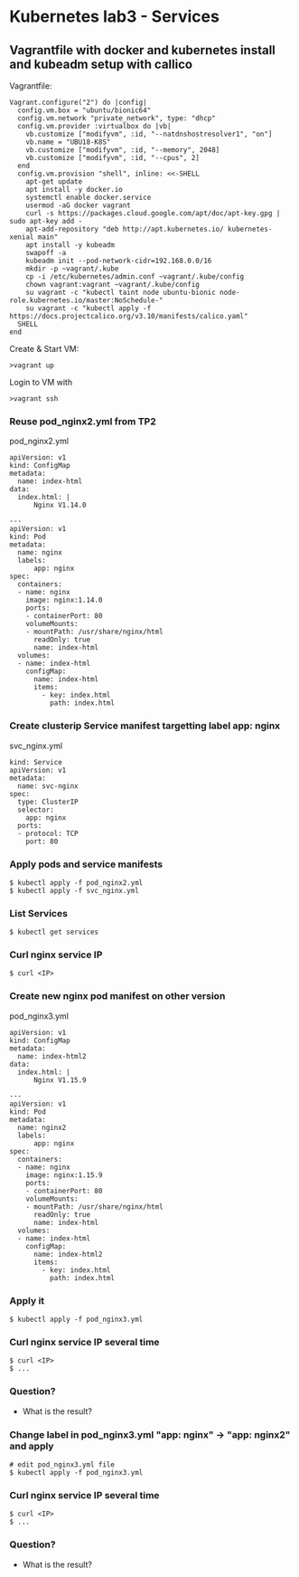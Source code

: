 # Kubernetes lab3 - Services

## Vagrantfile with docker and kubernetes install and kubeadm setup with callico
Vagrantfile:
```
Vagrant.configure("2") do |config|
  config.vm.box = "ubuntu/bionic64"
  config.vm.network "private_network", type: "dhcp"
  config.vm.provider :virtualbox do |vb|
    vb.customize ["modifyvm", :id, "--natdnshostresolver1", "on"]
    vb.name = "UBU18-K8S"
    vb.customize ["modifyvm", :id, "--memory", 2048]
    vb.customize ["modifyvm", :id, "--cpus", 2]
  end
  config.vm.provision "shell", inline: <<-SHELL
    apt-get update
    apt install -y docker.io
    systemctl enable docker.service
    usermod -aG docker vagrant
    curl -s https://packages.cloud.google.com/apt/doc/apt-key.gpg | sudo apt-key add -
    apt-add-repository "deb http://apt.kubernetes.io/ kubernetes-xenial main"
    apt install -y kubeadm 
    swapoff -a
    kubeadm init --pod-network-cidr=192.168.0.0/16
    mkdir -p ~vagrant/.kube
    cp -i /etc/kubernetes/admin.conf ~vagrant/.kube/config
    chown vagrant:vagrant ~vagrant/.kube/config
    su vagrant -c "kubectl taint node ubuntu-bionic node-role.kubernetes.io/master:NoSchedule-"
    su vagrant -c "kubectl apply -f https://docs.projectcalico.org/v3.10/manifests/calico.yaml"
  SHELL
end
```

Create & Start VM:
```
>vagrant up
```

Login to VM with
```
>vagrant ssh
```

### Reuse pod_nginx2.yml from TP2
pod_nginx2.yml
```
apiVersion: v1
kind: ConfigMap
metadata:
  name: index-html
data:
  index.html: |
      Nginx V1.14.0

---
apiVersion: v1
kind: Pod
metadata:
  name: nginx
  labels:
      app: nginx
spec:
  containers:
  - name: nginx
    image: nginx:1.14.0
    ports:
    - containerPort: 80
    volumeMounts:
    - mountPath: /usr/share/nginx/html
      readOnly: true
      name: index-html
  volumes:
  - name: index-html
    configMap:
      name: index-html
      items:
        - key: index.html
          path: index.html
```

### Create clusterip Service manifest targetting label app: nginx
svc_nginx.yml
```
kind: Service
apiVersion: v1
metadata:
  name: svc-nginx
spec:
  type: ClusterIP
  selector:
    app: nginx
  ports:
  - protocol: TCP
    port: 80
```

### Apply pods and service manifests
```
$ kubectl apply -f pod_nginx2.yml
$ kubectl apply -f svc_nginx.yml
```

### List Services
```
$ kubectl get services
```

### Curl nginx service IP
```
$ curl <IP>
```

### Create new nginx pod manifest on other version
pod_nginx3.yml
```
apiVersion: v1
kind: ConfigMap
metadata:
  name: index-html2
data:
  index.html: |
      Nginx V1.15.9

---
apiVersion: v1
kind: Pod
metadata:
  name: nginx2
  labels:
      app: nginx
spec:
  containers:
  - name: nginx
    image: nginx:1.15.9
    ports:
    - containerPort: 80
    volumeMounts:
    - mountPath: /usr/share/nginx/html
      readOnly: true
      name: index-html
  volumes:
  - name: index-html
    configMap:
      name: index-html2
      items:
        - key: index.html
          path: index.html
```

### Apply it
```
$ kubectl apply -f pod_nginx3.yml
```

### Curl nginx service IP several time
```
$ curl <IP>
$ ...
```

### Question?
- What is the result?

### Change label in pod_nginx3.yml "app: nginx" -> "app: nginx2" and apply
```
# edit pod_nginx3.yml file
$ kubectl apply -f pod_nginx3.yml
```

### Curl nginx service IP several time
```
$ curl <IP>
$ ...
```

### Question?
- What is the result?
